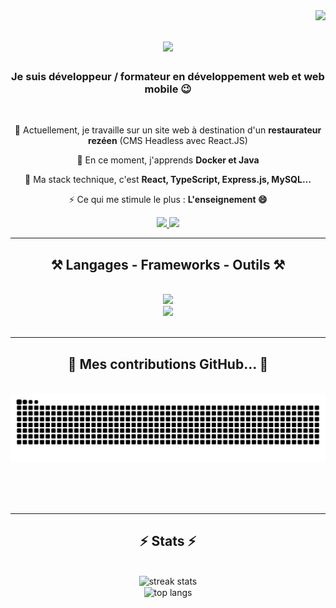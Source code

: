 <img align="right" src="https://visitor-badge.laobi.icu/badge?page_id=MrLootman.MrLootman&format=true" />

<h1 align="center">
    <img src="https://readme-typing-svg.herokuapp.com/?font=Righteous&size=35&center=true&vCenter=true&width=500&height=70&duration=4000&lines=Salutations+!+👋;+Moi,+c'est+Nicolas!;" />
</h1>

<h3 align="center">Je suis développeur / formateur en développement web et web mobile 😉</h3>

<br/>

<div align="center">
 
 🔭 Actuellement, je travaille sur un site web à destination d'un **restaurateur rezéen** (CMS Headless avec React.JS)
 
 🌱 En ce moment, j'apprends **Docker et Java**

💬 Ma stack technique, c'est **React, TypeScript, Express.js, MySQL...**

⚡ Ce qui me stimule le plus : **L'enseignement 😄**

 </div>
 
<div align="center"> 
  <a href="mailto:nicolas.michlll@gmail.com">
    <img src="https://img.shields.io/badge/Gmail-333333?style=for-the-badge&logo=gmail&logoColor=red" />
  </a>
  <a href="www.linkedin.com/in/nicolas-michel-019510251" target="_blank">
    <img src="https://img.shields.io/badge/LinkedIn-0077B5?style=for-the-badge&logo=linkedin&logoColor=white" target="_blank" />
  </a>
  <!--<a href="https://salesp07.github.io" target="_blank">
     <img src="https://img.shields.io/badge/Portfolio-FF5722?style=for-the-badge&logo=todoist&logoColor=white" target="_blank" /> <!-- sqlite, safari, google-chrome are other good icon options -->
  <!--</a>-->
</div>

 <hr/>
 
<h2 align="center">⚒️ Langages - Frameworks - Outils ⚒️</h2>
<br/>
<div align="center">
    <img src="https://skillicons.dev/icons?i=react,nextjs,html,css,vscode,github,figma,tailwind,git" /><br>
    <img src="https://skillicons.dev/icons?i=nodejs,angular,javascript,typescript,express,firebase,mysql" /><br>
</div>

<br/>
<hr/>

<div align="center">
  <h2>🐍 Mes contributions GitHub... 🐍</h2>
  <br>
  <img alt="snake eating my contributions" src="https://raw.githubusercontent.com/MrLootman/MrLootman/output/github-contribution-grid-snake.svg" />
  
  <br/><br/><br/>
</div>

<hr/>

<h2 align="center">⚡ Stats ⚡</h2>
<br>
<div align=center>
  <img widt=390 src="https://streak-stats.demolab.com/?user=MrLootman&theme=dark" alt="streak stats"/>
  <!--<img width=390 src="https://github-readme-streak-stats-salesp07.vercel.app/?user=salesp07&count_private=true&theme=react&border_radius=10" alt="streak stats"/>
  <img width=390 src="https://github-readme-stats-salesp07.vercel.app/api?username=salesp07&count_private=true&show_icons=true&theme=react&rank_icon=github&border_radius=10" alt="readme stats" />-->
  <br/>
  <img width=325 align="center" src="https://github-readme-stats-salesp07.vercel.app/api/top-langs/?username=MrLootman&hide=HTML&langs_count=8&layout=compact&theme=react&border_radius=10&size_weight=0.5&count_weight=0.5&exclude_repo=github-readme-stats" alt="top langs" />
</div>


